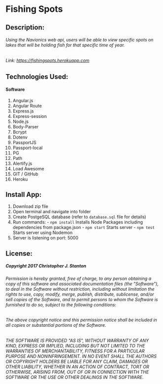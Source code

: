 
# Fishing Spots


## Description:
###### Using the Navionics web api, users will be able to view specific spots on lakes that will be holding fish for that specific time of year.



###### Link: https://fishingspots.herokuapp.com



## Technologies Used:
#### Software
  1. Angular.js
  4. Angular Route
  1. Express.js
  2. Express-session
  5. Node.js
  8. Body-Parser
  9. Bcrypt
  10. Dotenv
  11. PassportJS
  12. Passport-local
  13. PG
  14. Path
  15. Alertify.js
  16. Load Awesome
  17. GIT / GitHub
  18. Heroku



## Install App:
  1. Download zip file
  2. Open terminal and navigate into folder
  3. Create PostgeSQL database (refer to `` database.sql `` file for details)
  3. Run commands:
    - `` npm install `` Installs Node Packages including dependencies from package.json
    - `` npm start `` Starts server
    - `` npm test `` Starts server using Nodemon
  4. Server is listening on port: 5000



## License:
##### Copyright 2017 Christopher J. Stanton

###### Permission is hereby granted, free of charge, to any person obtaining a copy of this software and associated documentation files (the "Software"), to deal in the Software without restriction, including without limitation the rights to use, copy, modify, merge, publish, distribute, sublicense, and/or sell copies of the Software, and to permit persons to whom the Software is furnished to do so, subject to the following conditions:

###### The above copyright notice and this permission notice shall be included in all copies or substantial portions of the Software.

###### THE SOFTWARE IS PROVIDED "AS IS", WITHOUT WARRANTY OF ANY KIND, EXPRESS OR IMPLIED, INCLUDING BUT NOT LIMITED TO THE WARRANTIES OF MERCHANTABILITY, FITNESS FOR A PARTICULAR PURPOSE AND NONINFRINGEMENT. IN NO EVENT SHALL THE AUTHORS OR COPYRIGHT HOLDERS BE LIABLE FOR ANY CLAIM, DAMAGES OR OTHER LIABILITY, WHETHER IN AN ACTION OF CONTRACT, TORT OR OTHERWISE, ARISING FROM, OUT OF OR IN CONNECTION WITH THE SOFTWARE OR THE USE OR OTHER DEALINGS IN THE SOFTWARE.
